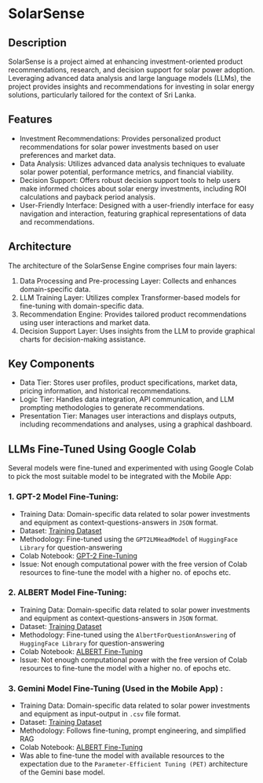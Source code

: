 # SolarSense

## Description
SolarSense is a project aimed at enhancing investment-oriented product recommendations, research, and decision support for solar power adoption. Leveraging advanced data analysis and large language models (LLMs), the project provides insights and recommendations for investing in solar energy solutions, particularly tailored for the context of Sri Lanka.

## Features
+ Investment Recommendations: Provides personalized product recommendations for solar power investments based on user preferences and market data.
+ Data Analysis: Utilizes advanced data analysis techniques to evaluate solar power potential, performance metrics, and financial viability.
+ Decision Support: Offers robust decision support tools to help users make informed choices about solar energy investments, including ROI calculations and payback period analysis.
+ User-Friendly Interface: Designed with a user-friendly interface for easy navigation and interaction, featuring graphical representations of data and recommendations.

## Architecture
The architecture of the SolarSense Engine comprises four main layers:

1. Data Processing and Pre-processing Layer: Collects and enhances domain-specific data.
2. LLM Training Layer: Utilizes complex Transformer-based models for fine-tuning with domain-specific data.
3. Recommendation Engine: Provides tailored product recommendations using user interactions and market data.
4. Decision Support Layer: Uses insights from the LLM to provide graphical charts for decision-making assistance.

## Key Components
+ Data Tier: Stores user profiles, product specifications, market data, pricing information, and historical recommendations.
+ Logic Tier: Handles data integration, API communication, and LLM prompting methodologies to generate recommendations.
+ Presentation Tier: Manages user interactions and displays outputs, including recommendations and analyses, using a graphical dashboard.

## LLMs Fine-Tuned Using Google Colab
Several models were fine-tuned and experimented with using Google Colab to pick the most suitable model to be integrated with the Mobile App:

  ### 1. GPT-2 Model Fine-Tuning:

  + Training Data: Domain-specific data related to solar power investments and equipment as context-questions-answers in `JSON` format.
  + Dataset: [Training Dataset](https://huggingface.co/datasets/ChitharaK/solar_power_context_questions_answers)
  + Methodology: Fine-tuned using the `GPT2LMHeadModel` of `HuggingFace Library` for question-answering 
  + Colab Notebook: [GPT-2 Fine-Tuning](https://colab.research.google.com/drive/1L-1qiMRxBHrkmdKTH129DLv-7gnpkri7?usp=sharing)
  + Issue: Not enough computational power with the free version of Colab resources to fine-tune the model with a higher no. of epochs etc.

  ### 2. ALBERT Model Fine-Tuning:

  + Training Data: Domain-specific data related to solar power investments and equipment as context-questions-answers in `JSON` format.
  + Dataset: [Training Dataset](https://huggingface.co/datasets/ChitharaK/solar_power_context_questions_answers)
  + Methodology: Fine-tuned using the `AlbertForQuestionAnswering` of `HuggingFace Library` for question-answering 
  + Colab Notebook: [ALBERT Fine-Tuning](https://colab.research.google.com/drive/1zuDOCSvo6dIarLUjcBQjPmglPiKtMLLw?usp=sharing)
  + Issue: Not enough computational power with the free version of Colab resources to fine-tune the model with a higher no. of epochs etc.

  ### 3. Gemini Model Fine-Tuning (Used in the Mobile App) :

  + Training Data: Domain-specific data related to solar power investments and equipment as input-output in `.csv` file format.
  + Dataset: [Training Dataset](https://www.researchgate.net/publication/380029412_question_answer_v2)
  + Methodology: Follows fine-tuning, prompt engineering, and simplified RAG 
  + Colab Notebook: [ALBERT Fine-Tuning](https://colab.research.google.com/drive/1U_8fyQBl_xDiTgfH_U48b41Gt_gARCGQ?usp=sharing)
  + Was able to fine-tune the model with available resources to the expectation due to the `Parameter-Efficient Tuning (PET)` architecture of the Gemini base model.



